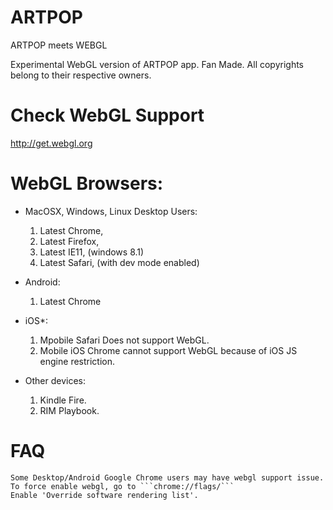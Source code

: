 ARTPOP
======
ARTPOP meets WEBGL

Experimental WebGL version of ARTPOP app. Fan Made.
All copyrights belong to their respective owners.


Check WebGL Support
=====
http://get.webgl.org

WebGL Browsers:
======



* MacOSX, Windows, Linux Desktop Users:
	1. Latest Chrome,
	2. Latest Firefox,
	3. Latest IE11, (windows 8.1)
	4. Latest Safari, (with dev mode enabled)

* Android:
	1. Latest Chrome

* iOS*:
	1. Mpobile Safari Does not support WebGL.
	2. Mobile iOS Chrome cannot support WebGL because of iOS JS engine restriction.

* Other devices:
	1. Kindle Fire.
	2. RIM Playbook.

FAQ
=====
	Some Desktop/Android Google Chrome users may have webgl support issue.
	To force enable webgl, go to ```chrome://flags/```
	Enable 'Override software rendering list'.

























